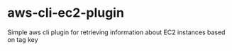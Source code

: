 # aws-cli-ec2-plugin
Simple aws cli plugin for retrieving information about EC2 instances based on tag key
